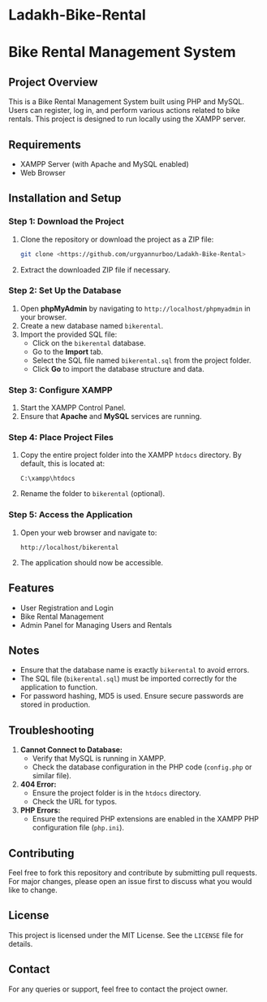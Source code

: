 # Ladakh-Bike-Rental
# Bike Rental Management System

## Project Overview
This is a Bike Rental Management System built using PHP and MySQL. Users can register, log in, and perform various actions related to bike rentals. This project is designed to run locally using the XAMPP server.

## Requirements
- XAMPP Server (with Apache and MySQL enabled)
- Web Browser

## Installation and Setup

### Step 1: Download the Project
1. Clone the repository or download the project as a ZIP file:
   ```bash
   git clone <https://github.com/urgyannurboo/Ladakh-Bike-Rental>
   ```
2. Extract the downloaded ZIP file if necessary.

### Step 2: Set Up the Database
1. Open **phpMyAdmin** by navigating to `http://localhost/phpmyadmin` in your browser.
2. Create a new database named `bikerental`.
3. Import the provided SQL file:
   - Click on the `bikerental` database.
   - Go to the **Import** tab.
   - Select the SQL file named `bikerental.sql` from the project folder.
   - Click **Go** to import the database structure and data.

### Step 3: Configure XAMPP
1. Start the XAMPP Control Panel.
2. Ensure that **Apache** and **MySQL** services are running.

### Step 4: Place Project Files
1. Copy the entire project folder into the XAMPP `htdocs` directory. By default, this is located at:
   ```
   C:\xampp\htdocs
   ```
2. Rename the folder to `bikerental` (optional).

### Step 5: Access the Application
1. Open your web browser and navigate to:
   ```
   http://localhost/bikerental
   ```
2. The application should now be accessible.

## Features
- User Registration and Login
- Bike Rental Management
- Admin Panel for Managing Users and Rentals

## Notes
- Ensure that the database name is exactly `bikerental` to avoid errors.
- The SQL file (`bikerental.sql`) must be imported correctly for the application to function.
- For password hashing, MD5 is used. Ensure secure passwords are stored in production.

## Troubleshooting
1. **Cannot Connect to Database:**
   - Verify that MySQL is running in XAMPP.
   - Check the database configuration in the PHP code (`config.php` or similar file).
2. **404 Error:**
   - Ensure the project folder is in the `htdocs` directory.
   - Check the URL for typos.
3. **PHP Errors:**
   - Ensure the required PHP extensions are enabled in the XAMPP PHP configuration file (`php.ini`).

## Contributing
Feel free to fork this repository and contribute by submitting pull requests. For major changes, please open an issue first to discuss what you would like to change.

## License
This project is licensed under the MIT License. See the `LICENSE` file for details.

## Contact
For any queries or support, feel free to contact the project owner.

